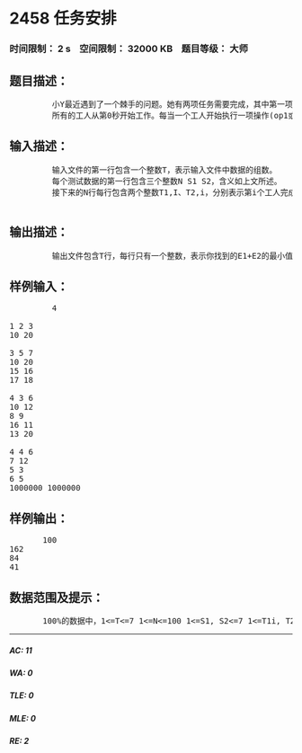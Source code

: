 # 2458 任务安排   
### 时间限制： 2 s&nbsp;&nbsp;&nbsp;&nbsp;空间限制： 32000 KB&nbsp;&nbsp;&nbsp;&nbsp;题目等级： 大师  
## 题目描述：  

<pre>
         小Y最近遇到了一个棘手的问题。她有两项任务需要完成，其中第一项任务是重复操作1(op1)S1次，第二项任务是重复操作2(op2)S2次。为了完成这些任务，小 Y雇佣了N名工人。其中，第i个工人完成op1所需时间为T1,i，完成op2所需时间为T2,i。每个op1和op2都只能被一名工人完成，每名工人在任意时刻都只能做一项工作。
         所有的工人从第0秒开始工作。每当一个工人开始执行一项操作(op1或op2)，他必须一直执行下去直到完成而不能被打断。我们记第一项任务完成的时间为E1，第二项任务完成的时间为E2，你的任务就是安排这些工人的工作，使得E1+E2最小。
</pre>
  
  
## 输入描述：  

<pre>
         输入文件的第一行包含一个整数T，表示输入文件中数据的组数。
         每个测试数据的第一行包含三个整数N S1 S2，含义如上文所述。
         接下来的N行每行包含两个整数T1,I、T2,i，分别表示第i个工人完成op1和op2所需的时间。
 
</pre>
  
  
## 输出描述：  

<pre>
         输出文件包含T行，每行只有一个整数，表示你找到的E1+E2的最小值。
</pre>
  
  
## 样例输入：  

<pre>
         4
 
1 2 3
10 20
 
3 5 7
10 20
15 16
17 18
 
4 3 6
10 12
8 9
16 11
13 20
 
4 4 6
7 12
5 3
6 5
1000000 1000000
</pre>
  
  
## 样例输出：  

<pre>
       100
162
84
41
</pre>
  
  
## 数据范围及提示：  

<pre>
       100%的数据中，1<=T<=7 1<=N<=100 1<=S1, S2<=7 1<=T1i, T2i<=106
</pre>
  
  
***  

##### AC: 11  
##### WA: 0  
##### TLE: 0  
##### MLE: 0  
##### RE: 2  
